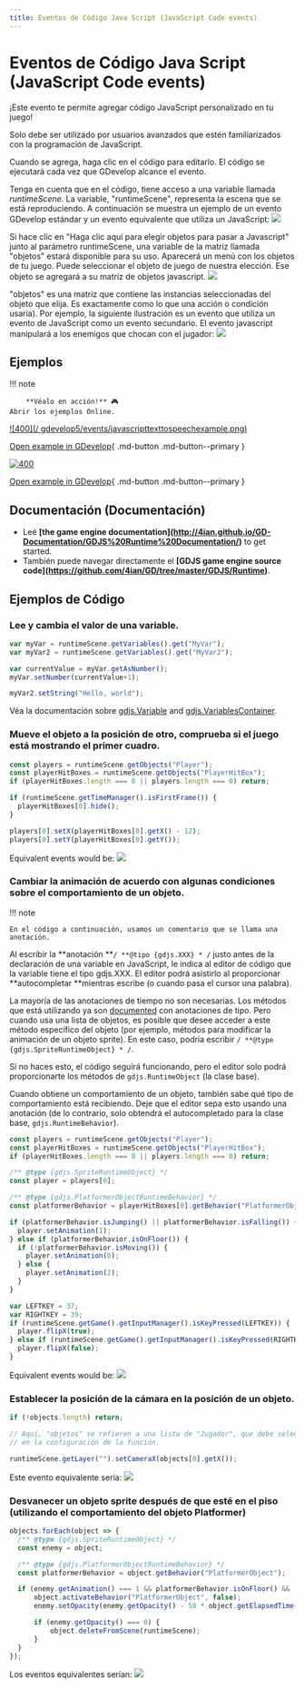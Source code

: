 ```yaml
---
title: Eventos de Código Java Script (JavaScript Code events)
---
```

# Eventos de Código Java Script (JavaScript Code events)

¡Este evento te permite agregar código JavaScript personalizado en tu juego!

Solo debe ser utilizado por usuarios avanzados que estén familiarizados con la programación de JavaScript.

Cuando se agrega, haga clic en el código para editarlo. El código se ejecutará cada vez que GDevelop alcance el evento.

Tenga en cuenta que en el código, tiene acceso a una variable llamada _runtimeScene_. La variable, "runtimeScene", representa la escena que se está reproduciendo. A continuación se muestra un ejemplo de un evento GDevelop estándar y un evento equivalente que utiliza un JavaScript: ![](/gdevelop5/events/javascript-code-example.png)

Si hace clic en "Haga clic aquí para elegir objetos para pasar a Javascript" junto al parámetro runtimeScene, una variable de la matriz llamada "objetos" estará disponible para su uso. Aparecerá un menú con los objetos de tu juego. Puede seleccionar el objeto de juego de nuestra elección. Ese objeto se agregará a su matriz de objetos javascript. ![](/gdevelop5/events/jsruntimeclickevent.png)

"objetos" es una matriz que contiene las instancias seleccionadas del objeto que elija. Es exactamente como lo que una acción o condición usaría). Por ejemplo, la siguiente ilustración es un evento que utiliza un evento de JavaScript como un evento secundario. El evento javascript manipulará a los enemigos que chocan con el jugador: ![](/gdevelop5/events/javascript-code-with-objects-example.png)

## Ejemplos

!!! note

        **Véalo en acción!** 🎮
    Abrir los ejemplos Online.

[![400](/ gdevelop5/events/javascripttexttospeechexample.png)](https://editor.gdevelop.io/?project=example://text-to-speech)

[Open example in GDevelop](https://editor.gdevelop.io/?project=example://text-to-speech){ .md-button .md-button--primary }

[![400](/gdevelop5/events/platformerjavascriptblocksexample.png)](https://editor.gdevelop.io/?project=example://javascript-blocks-in-platformer)

[Open example in GDevelop](https://editor.gdevelop.io/?project=example://javascript-blocks-in-platformer){ .md-button .md-button--primary }

## Documentación (Documentación)

- Leé **\[the game engine documentation\](<http://4ian.github.io/GD-Documentation/GDJS%20Runtime%20Documentation/>)** to get started.
- También puede navegar directamente el **\[GDJS game engine source code\](<https://github.com/4ian/GD/tree/master/GDJS/Runtime>)**.

## Ejemplos de Código

### Lee y cambia el valor de una variable.

``` javascript
var myVar = runtimeScene.getVariables().get("MyVar");
var myVar2 = runtimeScene.getVariables().get("MyVar2");

var currentValue = myVar.getAsNumber();
myVar.setNumber(currentValue+1);

myVar2.setString("Hello, world");
```

Véa la documentación sobre [gdjs.Variable](http://4ian.github.io/GD-Documentation/GDJS%20Runtime%20Documentation/classes/gdjs.Variable.html) and [gdjs.VariablesContainer](http://4ian.github.io/GD-Documentation/GDJS%20Runtime%20Documentation/classes/gdjs.VariablesContainer.html).

### Mueve el objeto a la posición de otro, comprueba si el juego está mostrando el primer cuadro.

``` javascript
const players = runtimeScene.getObjects("Player");
const playerHitBoxes = runtimeScene.getObjects("PlayerHitBox");
if (playerHitBoxes.length === 0 || players.length === 0) return;

if (runtimeScene.getTimeManager().isFirstFrame()) {
  playerHitBoxes[0].hide();
}

players[0].setX(playerHitBoxes[0].getX() - 12);
players[0].setY(playerHitBoxes[0].getY());
```

Equivalent events would be: ![](/gdevelop5/events/hide-and-set-position-player-hitbox.png)

### Cambiar la animación de acuerdo con algunas condiciones sobre el comportamiento de un objeto.

!!! note

    En el código a continuación, usamos un comentario que se llama una anotación.

Al escribir la **anotación **`/ **@tipo {gdjs.XXX} * /` justo antes de la declaración de una variable en JavaScript, le indica al editor de código que la variable tiene el tipo gdjs.XXX. El editor podrá asistirlo al proporcionar **autocompletar **mientras escribe (o cuando pasa el cursor una palabra).

La mayoría de las anotaciones de tiempo no son necesarias. Los métodos que está utilizando ya son [documented](http://4ian.github.io/GD-Documentation/GDJS%20Runtime%20Documentation/) con anotaciones de tipo. Pero cuando usa una lista de objetos, es posible que desee acceder a este método específico del objeto (por ejemplo, métodos para modificar la animación de un objeto sprite). En este caso, podría escribir `/ **@type {gdjs.SpriteRuntimeObject} * /`.

Si no haces esto, el código seguirá funcionando, pero el editor solo podrá proporcionarte los métodos de `gdjs.RuntimeObject` (la clase base).

Cuando obtiene un comportamiento de un objeto, también sabe qué tipo de comportamiento está recibiendo. Deje que el editor sepa esto usando una anotación (de lo contrario, solo obtendrá el autocompletado para la clase base, `gdjs.RuntimeBehavior`).

``` javascript
const players = runtimeScene.getObjects("Player");
const playerHitBoxes = runtimeScene.getObjects("PlayerHitBox");
if (playerHitBoxes.length === 0 || players.length === 0) return;

/** @type {gdjs.SpriteRuntimeObject} */
const player = players[0];

/** @type {gdjs.PlatformerObjectRuntimeBehavior} */
const platformerBehavior = playerHitBoxes[0].getBehavior("PlatformerObject");

if (platformerBehavior.isJumping() || platformerBehavior.isFalling()) {
  player.setAnimation(1);
} else if (platformerBehavior.isOnFloor()) {
  if (!platformerBehavior.isMoving()) {
    player.setAnimation(0);
  } else {
    player.setAnimation(2);
  }
}

var LEFTKEY = 37;
var RIGHTKEY = 39;
if (runtimeScene.getGame().getInputManager().isKeyPressed(LEFTKEY)) {
  player.flipX(true);
} else if (runtimeScene.getGame().getInputManager().isKeyPressed(RIGHTKEY)) {
  player.flipX(false);
}
```

Equivalent events would be: ![](/gdevelop5/events/change-animation-according-to-behavior-conditions.png)

### Establecer la posición de la cámara en la posición de un objeto.

``` javascript
if (!objects.length) return;

// Aquí, "objetos" se refieren a una lista de "Jugador", que debe seleccionarse
// en la configuración de la función.

runtimeScene.getLayer("").setCameraX(objects[0].getX());
```

Este evento equivalente sería: ![](/gdevelop5/events/set-camera-x-position-x.png)

### Desvanecer un objeto sprite después de que esté en el piso (utilizando el comportamiento del objeto Platformer)

``` javascript
objects.forEach(object => {
  /** @type {gdjs.SpriteRuntimeObject} */
  const enemy = object;

  /** @type {gdjs.PlatformerObjectRuntimeBehavior} */
  const platformerBehavior = object.getBehavior("PlatformerObject");

  if (enemy.getAnimation() === 1 && platformerBehavior.isOnFloor() && !platformerBehavior.isMoving()) {
      object.activateBehavior("PlatformerObject", false);
      enemy.setOpacity(enemy.getOpacity() - 50 * object.getElapsedTime(runtimeScene) / 1000);

      if (enemy.getOpacity() === 0) {
          object.deleteFromScene(runtimeScene);
      }
  }
});
```

Los eventos equivalentes serían: ![](/gdevelop5/events/fade-out-and-behavior.png)
